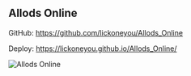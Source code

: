 ## Allods Online

GitHub: https://github.com/lickoneyou/Allods_Online

Deploy: https://lickoneyou.github.io/Allods_Online/

![Allods Online](https://lickoneyou.github.io/CV/images/projects/allods.png)
